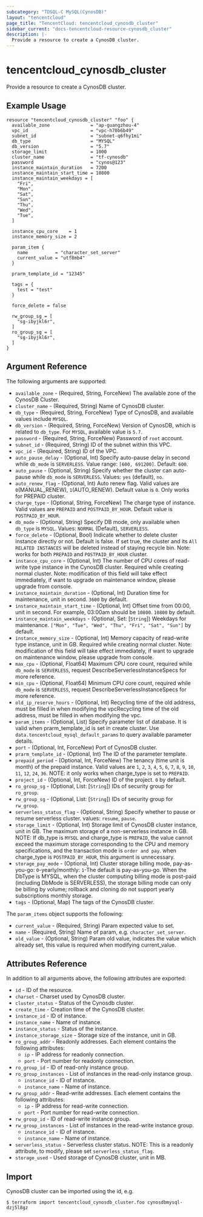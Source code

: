 ```yaml
---
subcategory: "TDSQL-C MySQL(CynosDB)"
layout: "tencentcloud"
page_title: "TencentCloud: tencentcloud_cynosdb_cluster"
sidebar_current: "docs-tencentcloud-resource-cynosdb_cluster"
description: |-
  Provide a resource to create a CynosDB cluster.
---
```


# tencentcloud_cynosdb_cluster

Provide a resource to create a CynosDB cluster.

## Example Usage

```hcl
resource "tencentcloud_cynosdb_cluster" "foo" {
  available_zone               = "ap-guangzhou-4"
  vpc_id                       = "vpc-h70b6b49"
  subnet_id                    = "subnet-q6fhy1mi"
  db_type                      = "MYSQL"
  db_version                   = "5.7"
  storage_limit                = 1000
  cluster_name                 = "tf-cynosdb"
  password                     = "cynos@123"
  instance_maintain_duration   = 7200
  instance_maintain_start_time = 10800
  instance_maintain_weekdays = [
    "Fri",
    "Mon",
    "Sat",
    "Sun",
    "Thu",
    "Wed",
    "Tue",
  ]

  instance_cpu_core    = 1
  instance_memory_size = 2

  param_item {
    name          = "character_set_server"
    current_value = "utf8mb4"
  }

  prarm_template_id = "12345"

  tags = {
    test = "test"
  }

  force_delete = false

  rw_group_sg = [
    "sg-ibyjkl6r",
  ]
  ro_group_sg = [
    "sg-ibyjkl6r",
  ]
}
```

## Argument Reference

The following arguments are supported:

* `available_zone` - (Required, String, ForceNew) The available zone of the CynosDB Cluster.
* `cluster_name` - (Required, String) Name of CynosDB cluster.
* `db_type` - (Required, String, ForceNew) Type of CynosDB, and available values include `MYSQL`.
* `db_version` - (Required, String, ForceNew) Version of CynosDB, which is related to `db_type`. For `MYSQL`, available value is `5.7`.
* `password` - (Required, String, ForceNew) Password of `root` account.
* `subnet_id` - (Required, String) ID of the subnet within this VPC.
* `vpc_id` - (Required, String) ID of the VPC.
* `auto_pause_delay` - (Optional, Int) Specify auto-pause delay in second while `db_mode` is `SERVERLESS`. Value range: `[600, 691200]`. Default: `600`.
* `auto_pause` - (Optional, String) Specify whether the cluster can auto-pause while `db_mode` is `SERVERLESS`. Values: `yes` (default), `no`.
* `auto_renew_flag` - (Optional, Int) Auto renew flag. Valid values are `0`(MANUAL_RENEW), `1`(AUTO_RENEW). Default value is `0`. Only works for PREPAID cluster.
* `charge_type` - (Optional, String, ForceNew) The charge type of instance. Valid values are `PREPAID` and `POSTPAID_BY_HOUR`. Default value is `POSTPAID_BY_HOUR`.
* `db_mode` - (Optional, String) Specify DB mode, only available when `db_type` is `MYSQL`. Values: `NORMAL` (Default), `SERVERLESS`.
* `force_delete` - (Optional, Bool) Indicate whether to delete cluster instance directly or not. Default is false. If set true, the cluster and its `All RELATED INSTANCES` will be deleted instead of staying recycle bin. Note: works for both `PREPAID` and `POSTPAID_BY_HOUR` cluster.
* `instance_cpu_core` - (Optional, Int) The number of CPU cores of read-write type instance in the CynosDB cluster. Required while creating normal cluster. Note: modification of this field will take effect immediately, if want to upgrade on maintenance window, please upgrade from console.
* `instance_maintain_duration` - (Optional, Int) Duration time for maintenance, unit in second. `3600` by default.
* `instance_maintain_start_time` - (Optional, Int) Offset time from 00:00, unit in second. For example, 03:00am should be `10800`. `10800` by default.
* `instance_maintain_weekdays` - (Optional, Set: [`String`]) Weekdays for maintenance. `["Mon", "Tue", "Wed", "Thu", "Fri", "Sat", "Sun"]` by default.
* `instance_memory_size` - (Optional, Int) Memory capacity of read-write type instance, unit in GB. Required while creating normal cluster. Note: modification of this field will take effect immediately, if want to upgrade on maintenance window, please upgrade from console.
* `max_cpu` - (Optional, Float64) Maximum CPU core count, required while `db_mode` is `SERVERLESS`, request DescribeServerlessInstanceSpecs for more reference.
* `min_cpu` - (Optional, Float64) Minimum CPU core count, required while `db_mode` is `SERVERLESS`, request DescribeServerlessInstanceSpecs for more reference.
* `old_ip_reserve_hours` - (Optional, Int) Recycling time of the old address, must be filled in when modifying the vpcRecycling time of the old address, must be filled in when modifying the vpc.
* `param_items` - (Optional, List) Specify parameter list of database. It is valid when prarm_template_id is set in create cluster. Use `data.tencentcloud_mysql_default_params` to query available parameter details.
* `port` - (Optional, Int, ForceNew) Port of CynosDB cluster.
* `prarm_template_id` - (Optional, Int) The ID of the parameter template.
* `prepaid_period` - (Optional, Int, ForceNew) The tenancy (time unit is month) of the prepaid instance. Valid values are `1`, `2`, `3`, `4`, `5`, `6`, `7`, `8`, `9`, `10`, `11`, `12`, `24`, `36`. NOTE: it only works when charge_type is set to `PREPAID`.
* `project_id` - (Optional, Int, ForceNew) ID of the project. `0` by default.
* `ro_group_sg` - (Optional, List: [`String`]) IDs of security group for `ro_group`.
* `rw_group_sg` - (Optional, List: [`String`]) IDs of security group for `rw_group`.
* `serverless_status_flag` - (Optional, String) Specify whether to pause or resume serverless cluster. values: `resume`, `pause`.
* `storage_limit` - (Optional, Int) Storage limit of CynosDB cluster instance, unit in GB. The maximum storage of a non-serverless instance in GB. NOTE: If db_type is `MYSQL` and charge_type is `PREPAID`, the value cannot exceed the maximum storage corresponding to the CPU and memory specifications, and the transaction mode is `order and pay`. when charge_type is `POSTPAID_BY_HOUR`, this argument is unnecessary.
* `storage_pay_mode` - (Optional, Int) Cluster storage billing mode, pay-as-you-go: `0`-yearly/monthly: `1`-The default is pay-as-you-go. When the DbType is MYSQL, when the cluster computing billing mode is post-paid (including DbMode is SERVERLESS), the storage billing mode can only be billing by volume; rollback and cloning do not support yearly subscriptions monthly storage.
* `tags` - (Optional, Map) The tags of the CynosDB cluster.

The `param_items` object supports the following:

* `current_value` - (Required, String) Param expected value to set.
* `name` - (Required, String) Name of param, e.g. `character_set_server`.
* `old_value` - (Optional, String) Param old value, indicates the value which already set, this value is required when modifying current_value.

## Attributes Reference

In addition to all arguments above, the following attributes are exported:

* `id` - ID of the resource.
* `charset` - Charset used by CynosDB cluster.
* `cluster_status` - Status of the Cynosdb cluster.
* `create_time` - Creation time of the CynosDB cluster.
* `instance_id` - ID of instance.
* `instance_name` - Name of instance.
* `instance_status` - Status of the instance.
* `instance_storage_size` - Storage size of the instance, unit in GB.
* `ro_group_addr` - Readonly addresses. Each element contains the following attributes:
  * `ip` - IP address for readonly connection.
  * `port` - Port number for readonly connection.
* `ro_group_id` - ID of read-only instance group.
* `ro_group_instances` - List of instances in the read-only instance group.
  * `instance_id` - ID of instance.
  * `instance_name` - Name of instance.
* `rw_group_addr` - Read-write addresses. Each element contains the following attributes:
  * `ip` - IP address for read-write connection.
  * `port` - Port number for read-write connection.
* `rw_group_id` - ID of read-write instance group.
* `rw_group_instances` - List of instances in the read-write instance group.
  * `instance_id` - ID of instance.
  * `instance_name` - Name of instance.
* `serverless_status` - Serverless cluster status. NOTE: This is a readonly attribute, to modify, please set `serverless_status_flag`.
* `storage_used` - Used storage of CynosDB cluster, unit in MB.


## Import

CynosDB cluster can be imported using the id, e.g.

```
$ terraform import tencentcloud_cynosdb_cluster.foo cynosdbmysql-dzj5l8gz
```

